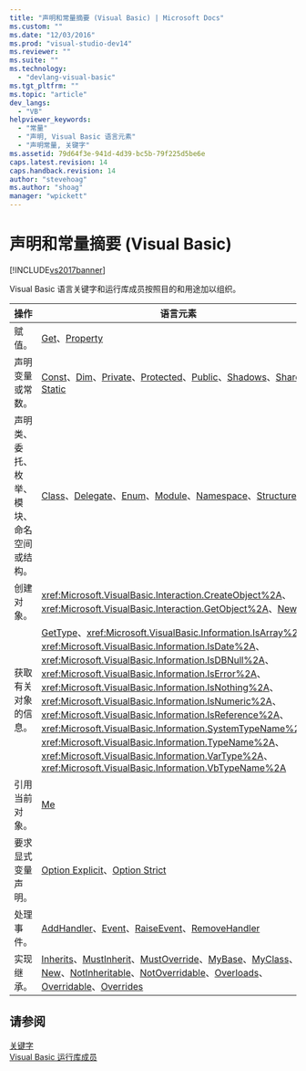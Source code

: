 ```yaml
---
title: "声明和常量摘要 (Visual Basic) | Microsoft Docs"
ms.custom: ""
ms.date: "12/03/2016"
ms.prod: "visual-studio-dev14"
ms.reviewer: ""
ms.suite: ""
ms.technology: 
  - "devlang-visual-basic"
ms.tgt_pltfrm: ""
ms.topic: "article"
dev_langs: 
  - "VB"
helpviewer_keywords: 
  - "常量"
  - "声明, Visual Basic 语言元素"
  - "声明常量, 关键字"
ms.assetid: 79d64f3e-941d-4d39-bc5b-79f225d5be6e
caps.latest.revision: 14
caps.handback.revision: 14
author: "stevehoag"
ms.author: "shoag"
manager: "wpickett"
---
```

# 声明和常量摘要 (Visual Basic)
[!INCLUDE[vs2017banner](../../../csharp/includes/vs2017banner.md)]

Visual Basic 语言关键字和运行库成员按照目的和用途加以组织。  
  
|操作|语言元素|  
|--------|----------|  
|赋值。|[Get](../../../visual-basic/language-reference/statements/get-statement.md)、[Property](../../../visual-basic/language-reference/statements/property-statement.md)|  
|声明变量或常数。|[Const](../../../visual-basic/language-reference/statements/const-statement.md)、[Dim](../../../visual-basic/language-reference/statements/dim-statement.md)、[Private](../../../visual-basic/language-reference/modifiers/private.md)、[Protected](../../../visual-basic/language-reference/modifiers/protected.md)、[Public](../../../visual-basic/language-reference/modifiers/public.md)、[Shadows](../../../visual-basic/language-reference/modifiers/shadows.md)、[Shared](../../../visual-basic/language-reference/modifiers/shared.md)、[Static](../../../visual-basic/language-reference/modifiers/static.md)|  
|声明类、委托、枚举、模块、命名空间或结构。|[Class](../../../visual-basic/language-reference/statements/class-statement.md)、[Delegate](../../../visual-basic/language-reference/statements/delegate-statement.md)、[Enum](../../../visual-basic/language-reference/statements/enum-statement.md)、[Module](../../../visual-basic/language-reference/statements/module-statement.md)、[Namespace](../../../visual-basic/language-reference/statements/namespace-statement.md)、[Structure](../../../visual-basic/language-reference/statements/structure-statement.md)|  
|创建对象。|<xref:Microsoft.VisualBasic.Interaction.CreateObject%2A>、<xref:Microsoft.VisualBasic.Interaction.GetObject%2A>、[New](../../../visual-basic/language-reference/operators/new-operator.md)|  
|获取有关对象的信息。|[GetType](../../../visual-basic/language-reference/operators/gettype-operator.md)、<xref:Microsoft.VisualBasic.Information.IsArray%2A>、<xref:Microsoft.VisualBasic.Information.IsDate%2A>、<xref:Microsoft.VisualBasic.Information.IsDBNull%2A>、<xref:Microsoft.VisualBasic.Information.IsError%2A>、<xref:Microsoft.VisualBasic.Information.IsNothing%2A>、<xref:Microsoft.VisualBasic.Information.IsNumeric%2A>、<xref:Microsoft.VisualBasic.Information.IsReference%2A>、<xref:Microsoft.VisualBasic.Information.SystemTypeName%2A>、<xref:Microsoft.VisualBasic.Information.TypeName%2A>、<xref:Microsoft.VisualBasic.Information.VarType%2A>、<xref:Microsoft.VisualBasic.Information.VbTypeName%2A>|  
|引用当前对象。|[Me](../../../visual-basic/programming-guide/program-structure/me-my-mybase-and-myclass.md)|  
|要求显式变量声明。|[Option Explicit](../../../visual-basic/language-reference/statements/option-explicit-statement.md)、[Option Strict](../../../visual-basic/language-reference/statements/option-strict-statement.md)|  
|处理事件。|[AddHandler](../../../visual-basic/language-reference/statements/addhandler-statement.md)、[Event](../../../visual-basic/language-reference/statements/event-statement.md)、[RaiseEvent](../../../visual-basic/language-reference/statements/raiseevent-statement.md)、[RemoveHandler](../../../visual-basic/language-reference/statements/removehandler-statement.md)|  
|实现继承。|[Inherits](../../../visual-basic/language-reference/statements/inherits-statement.md)、[MustInherit](../../../visual-basic/language-reference/modifiers/mustinherit.md)、[MustOverride](../../../visual-basic/language-reference/modifiers/mustoverride.md)、[MyBase](../../../visual-basic/programming-guide/language-features/objects-and-classes/inheritance-basics.md)、[MyClass](../../../visual-basic/programming-guide/language-features/objects-and-classes/inheritance-basics.md)、[New](../../../visual-basic/language-reference/operators/new-operator.md)、[NotInheritable](../../../visual-basic/language-reference/modifiers/notinheritable.md)、[NotOverridable](../../../visual-basic/language-reference/modifiers/notoverridable.md)、[Overloads](../../../visual-basic/language-reference/modifiers/overloads.md)、[Overridable](../../../visual-basic/language-reference/modifiers/overridable.md)、[Overrides](../../../visual-basic/language-reference/modifiers/overrides.md)|  
  
## 请参阅  
 [关键字](../../../visual-basic/reference/command-line-compiler/index.md)   
 [Visual Basic 运行库成员](../../../visual-basic/language-reference/runtime-library-members.md)